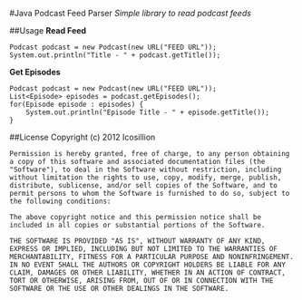 #Java Podcast Feed Parser
_Simple library to read podcast feeds_

##Usage
__Read Feed__
	
	Podcast podcast = new Podcast(new URL("FEED URL"));
	System.out.println("Title - " + podcast.getTitle());
	
__Get Episodes__

	Podcast podcast = new Podcast(new URL("FEED URL"));
	List<Episode> episodes = podcast.getEpisodes();
	for(Episode episode : episodes) {
		System.out.println("Episode Title - " + episode.getTitle());
	}

##License
	Copyright (c) 2012 Icosillion

	Permission is hereby granted, free of charge, to any person obtaining a copy of this software and associated documentation files (the "Software"), to deal in the Software without restriction, including without limitation the rights to use, copy, modify, merge, publish, distribute, sublicense, and/or sell copies of the Software, and to permit persons to whom the Software is furnished to do so, subject to the following conditions:

	The above copyright notice and this permission notice shall be included in all copies or substantial portions of the Software.

	THE SOFTWARE IS PROVIDED "AS IS", WITHOUT WARRANTY OF ANY KIND, EXPRESS OR IMPLIED, INCLUDING BUT NOT LIMITED TO THE WARRANTIES OF MERCHANTABILITY, FITNESS FOR A PARTICULAR PURPOSE AND NONINFRINGEMENT. IN NO EVENT SHALL THE AUTHORS OR COPYRIGHT HOLDERS BE LIABLE FOR ANY CLAIM, DAMAGES OR OTHER LIABILITY, WHETHER IN AN ACTION OF CONTRACT, TORT OR OTHERWISE, ARISING FROM, OUT OF OR IN CONNECTION WITH THE SOFTWARE OR THE USE OR OTHER DEALINGS IN THE SOFTWARE.